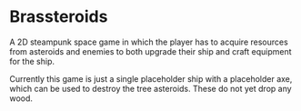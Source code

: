 # Brassteroids
A 2D steampunk space game in which the player has to acquire resources from asteroids and enemies to both upgrade their ship and craft equipment for the ship.

Currently this game is just a single placeholder ship with a placeholder axe, which can be used to destroy the tree asteroids. These do not yet drop any wood.